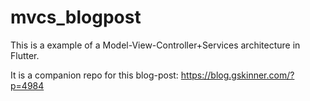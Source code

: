 # mvcs_blogpost

This is a example of a Model-View-Controller+Services architecture in Flutter.

It is a companion repo for this blog-post: https://blog.gskinner.com/?p=4984
